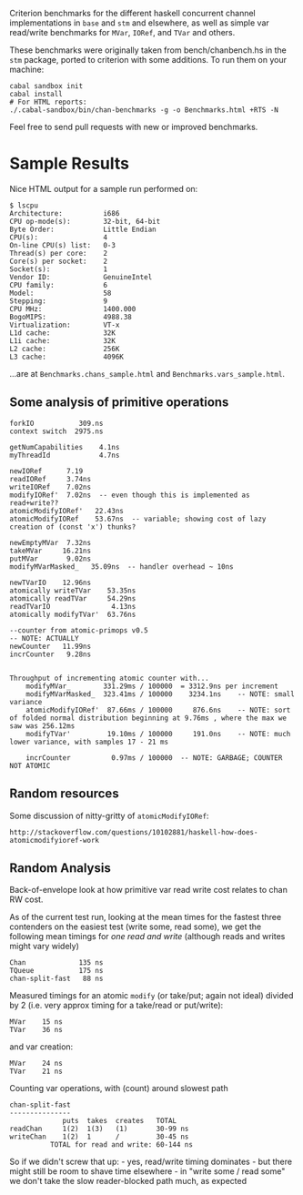 Criterion benchmarks for the different haskell concurrent channel
implementations in `base` and `stm` and elsewhere, as well as simple var
read/write benchmarks for `MVar`, `IORef`, and `TVar` and others.

These benchmarks were originally taken from bench/chanbench.hs in the `stm`
package, ported to criterion with some additions. To run them on your machine:

    cabal sandbox init
    cabal install
    # For HTML reports:
    ./.cabal-sandbox/bin/chan-benchmarks -g -o Benchmarks.html +RTS -N

Feel free to send pull requests with new or improved benchmarks.

# Sample Results

Nice HTML output for a sample run performed on:

    $ lscpu 
    Architecture:          i686
    CPU op-mode(s):        32-bit, 64-bit
    Byte Order:            Little Endian
    CPU(s):                4
    On-line CPU(s) list:   0-3
    Thread(s) per core:    2
    Core(s) per socket:    2
    Socket(s):             1
    Vendor ID:             GenuineIntel
    CPU family:            6
    Model:                 58
    Stepping:              9
    CPU MHz:               1400.000
    BogoMIPS:              4988.38
    Virtualization:        VT-x
    L1d cache:             32K
    L1i cache:             32K
    L2 cache:              256K
    L3 cache:              4096K


...are at `Benchmarks.chans_sample.html` and `Benchmarks.vars_sample.html`.

## Some analysis of primitive operations

    forkIO           309.ns
    context switch  2975.ns

    getNumCapabilities    4.1ns
    myThreadId            4.7ns

    newIORef      7.19
    readIORef     3.74ns
    writeIORef    7.02ns
    modifyIORef'  7.02ns  -- even though this is implemented as read+write??
    atomicModifyIORef'   22.43ns
    atomicModifyIORef    53.67ns  -- variable; showing cost of lazy creation of (const 'x') thunks?

    newEmptyMVar  7.32ns
    takeMVar     16.21ns
    putMVar       9.02ns 
    modifyMVarMasked_   35.09ns  -- handler overhead ~ 10ns

    newTVarIO    12.96ns
    atomically writeTVar    53.35ns
    atomically readTVar     54.29ns
    readTVarIO               4.13ns
    atomically modifyTVar'  63.76ns

    --counter from atomic-primops v0.5
    -- NOTE: ACTUALLY 
    newCounter   11.99ns
    incrCounter   9.28ns


    Throughput of incrementing atomic counter with...
        modifyMVar_        331.29ms / 100000  = 3312.9ns per increment
        modifyMVarMasked_  323.41ms / 100000    3234.1ns    -- NOTE: small variance
        atomicModifyIORef'  87.66ms / 100000     876.6ns    -- NOTE: sort of folded normal distribution beginning at 9.76ms , where the max we saw was 256.12ms
        modifyTVar'         19.10ms / 100000     191.0ns    -- NOTE: much lower variance, with samples 17 - 21 ms

        incrCounter          0.97ms / 100000  -- NOTE: GARBAGE; COUNTER NOT ATOMIC


## Random resources

Some discussion of nitty-gritty of `atomicModifyIORef`:

    http://stackoverflow.com/questions/10102881/haskell-how-does-atomicmodifyioref-work
    

## Random Analysis

Back-of-envelope look at how primitive var read write cost relates to chan RW
cost.

As of the current test run, looking at the mean times for the fastest three
contenders on the easiest test (write some, read some), we get the following
mean timings for *one read and write* (although reads and writes might vary
widely)

    Chan             135 ns
    TQueue           175 ns
    chan-split-fast   88 ns

Measured timings for an atomic `modify` (or take/put; again not ideal) divided
by 2 (i.e. very approx timing for a take/read or put/write):

    MVar    15 ns
    TVar    36 ns

and var creation:

    MVar    24 ns
    TVar    21 ns

Counting var operations, with (count) around slowest path

    chan-split-fast
    ---------------
                 puts  takes  creates   TOTAL
    readChan     1(2)  1(3)   (1)       30-99 ns
    writeChan    1(2)  1      /         30-45 ns
              TOTAL for read and write: 60-144 ns

So if we didn't screw that up:
    - yes, read/write timing dominates
    - but there might still be room to shave time elsewhere
    - in "write some / read some" we don't take the slow reader-blocked path much, as expected
